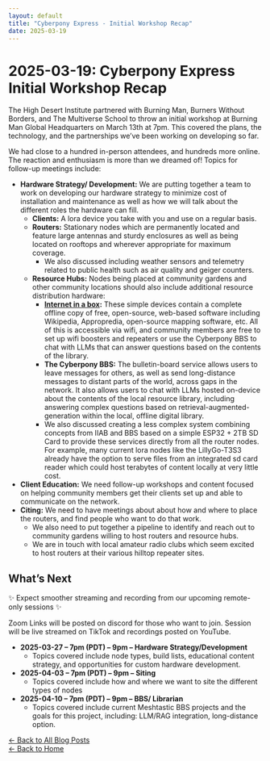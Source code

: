 ```yaml
---
layout: default
title: "Cyberpony Express - Initial Workshop Recap"
date: 2025-03-19
---
```


# 2025-03-19: Cyberpony Express Initial Workshop Recap

The High Desert Institute partnered with Burning Man, Burners Without Borders, and The Multiverse School to throw an initial workshop at Burning Man Global Headquarters on March 13th at 7pm. This covered the plans, the technology, and the partnerships we’ve been working on developing so far.

We had close to a hundred in-person attendees, and hundreds more online. The reaction and enthusiasm is more than we dreamed of! Topics for follow-up meetings include:

-   **Hardware Strategy/ Development:** We are putting together a team to work on developing our hardware strategy to minimize cost of installation and maintenance as well as how we will talk about the different roles the hardware can fill.
    -   **Clients:** A lora device you take with you and use on a regular basis.
    -   **Routers:** Stationary nodes which are permanently located and feature large antennas and sturdy enclosures as well as being located on rooftops and wherever appropriate for maximum coverage.
        -   We also discussed including weather sensors and telemetry related to public health such as air quality and geiger counters.
    -   **Resource Hubs:** Nodes being placed at community gardens and other community locations should also include additional resource distribution hardware:
        -   **[Internet in a box](https://en.wikipedia.org/wiki/Internet-in-a-Box):** These simple devices contain a complete offline copy of free, open-source, web-based software including Wikipedia, Appropredia, open-source mapping software, etc. All of this is accessible via wifi, and community members are free to set up wifi boosters and repeaters or use the Cyberpony BBS to chat with LLMs that can answer questions based on the contents of the library.
        -   **The Cyberpony BBS:** The bulletin-board service allows users to leave messages for others, as well as send long-distance messages to distant parts of the world, across gaps in the network. It also allows users to chat with LLMs hosted on-device about the contents of the local resource library, including answering complex questions based on retrieval-augmented-generation within the local, offline digital library.
        -   We also discussed creating a less complex system combining concepts from IIAB and BBS based on a simple ESP32 + 2TB SD Card to provide these services directly from all the router nodes. For example, many current lora nodes like the LillyGo-T3S3 already have the option to serve files from an integrated sd card reader which could host terabytes of content locally at very little cost.
-   **Client Education:** We need follow-up workshops and content focused on helping community members get their clients set up and able to communicate on the network.
-   **Citing:** We need to have meetings about about how and where to place the routers, and find people who want to do that work.
    -   We also need to put together a pipeline to identify and reach out to community gardens willing to host routers and resource hubs.
    -   We are in touch with local amateur radio clubs which seem excited to host routers at their various hilltop repeater sites.

## What’s Next

✨ Expect smoother streaming and recording from our upcoming remote-only sessions ✨

Zoom Links will be posted on discord for those who want to join. Session will be live streamed on TikTok and recordings posted on YouTube.

-   **2025-03-27 – 7pm (PDT) – 9pm – Hardware Strategy/Development**
    -   Topics covered include node types, build lists, educational content strategy, and opportunities for custom hardware development.
-   **2025-04-03 – 7pm (PDT) – 9pm – Siting**
    -   Topics covered include how and where we want to site the different types of nodes
-   **2025-04-10 – 7pm (PDT) – 9pm – BBS/ Librarian**
    -   Topics covered include current Meshtastic BBS projects and the goals for this project, including: LLM/RAG integration, long-distance option.


[← Back to All Blog Posts](/blog/)  
[← Back to Home](/)
